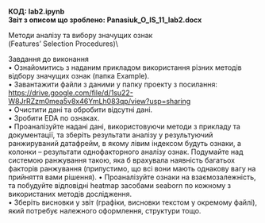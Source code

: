 **КОД: lab2.ipynb**\
**Звіт з описом що зроблено: Panasiuk_O_IS_11_lab2.docx**


Методи аналізу та вибору значущих ознак \
(Features’ Selection Procedures)\

Завдання до виконання\
•	Ознайомитись з наданим прикладом використання різних методів відбору значущих ознак (папка Example).\
•	Завантажити файли з даними у папку проекту з посилання:\
https://drive.google.com/file/d/1su22-W8JrRZzm0mea5v8x46YmLh083qp/view?usp=sharing \
•	Очистити дані та обробити відсутні дані.\
•	Зробити EDA по ознаках.\
•	Проаналізуйте надані дані, використовуючи методи з прикладу та документації, та зберіть результати аналізу у результуючий ранжируваний датафрейм, в якому лівим індексом будуть ознаки, а колонки – результати однофакторного аналізу ознак. Подумайте над системою ранжування такою, яка б врахувала наявність багатьох факторів ранжування (припустимо, що всі вони мають однакову вагу на прийняття вами рішення).
•	Проаналізуйте ознаки на взаємозалежність, та побудуйте відповідні heatmap засобами seaborn по кожному з використаних методів дослідження. \
•	Зберіть висновки у звіт (графіки, висновки текстом у окремому файлі), який потребує належного оформлення, структури тощо. 
